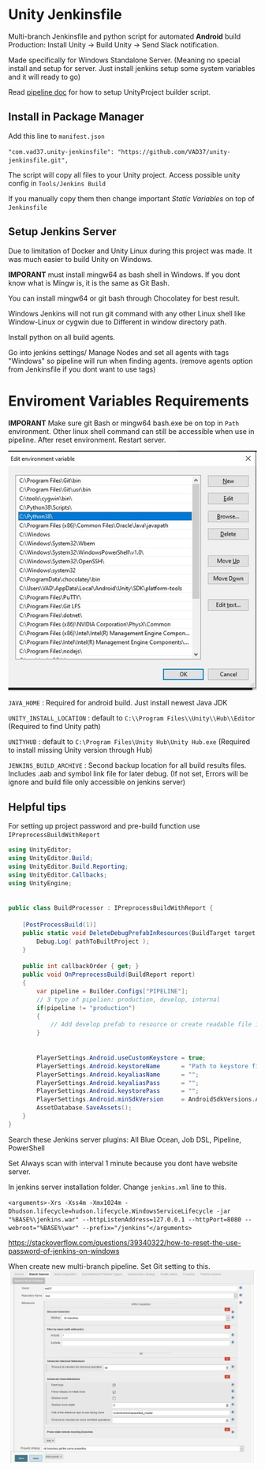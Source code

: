 # Unity Jenkinsfile

Multi-branch Jenkinsfile and python script for automated **Android** build Production: Install Unity -> Build Unity -> Send Slack notification.

Made specifically for Windows Standalone Server. (Meaning no special install and setup for server. Just install jenkins setup some system variables and it will ready to go)

Read [pipeline doc](/JenkinsFiles/ci/README.md) for how to setup UnityProject builder script.

## Install in Package Manager

Add this line to `manifest.json`

`"com.vad37.unity-jenkinsfile": "https://github.com/VAD37/unity-jenkinsfile.git",`

The script will copy all files to your Unity project. Access possible unity config in `Tools/Jenkins Build`

If you manually copy them then change important *Static Variables* on top of `Jenkinsfile`

## Setup Jenkins Server

Due to limitation of Docker and Unity Linux during this project was made. It was much easier to build Unity on Windows.

**IMPORANT** must install mingw64 as bash shell in Windows. If you dont know what is Mingw is, it is the same as Git Bash.

You can install mingw64 or git bash through Chocolatey for best result.

Windows Jenkins will not run git command with any other Linux shell like Window-Linux or cygwin due to Different in window directory path.


Install python on all build agents.

Go into jenkins settings/ Manage Nodes and set all agents with tags "Windows" so pipeline will run when finding agents. (remove agents option from Jenkinsfile if you dont want to use tags)

# Enviroment Variables Requirements

**IMPORANT** Make sure git Bash or mingw64 bash.exe be on top in `Path` environment. Other linux shell command can still be accessible when use in pipeline.
After reset environment. Restart server.

![sapmple](/doc/env-path.jpg)

`JAVA_HOME` : Required for android build. Just install newest Java JDK

`UNITY_INSTALL_LOCATION` : default to `C:\\Program Files\\Unity\\Hub\\Editor` (Required to find Unity path)

`UNITYHUB` : default to `C:\Program Files\Unity Hub\Unity Hub.exe` (Required to install missing Unity version through Hub)

`JENKINS_BUILD_ARCHIVE` : Second backup location for all build results files. Includes .aab and symbol link file for later debug. (If not set, Errors will be ignore and build file only accessible on jenkins server)

## Helpful tips

For setting up project password and pre-build function use `IPreprocessBuildWithReport`

```cs
using UnityEditor;
using UnityEditor.Build;
using UnityEditor.Build.Reporting;
using UnityEditor.Callbacks;
using UnityEngine;


public class BuildProcessor : IPreprocessBuildWithReport {
    
    [PostProcessBuild(1)]
    public static void DeleteDebugPrefabInResources(BuildTarget target, string pathToBuiltProject) {
        Debug.Log( pathToBuiltProject );        
    }

    public int callbackOrder { get; }
    public void OnPreprocessBuild(BuildReport report)
    {
        var pipeline = Builder.Configs["PIPELINE"];
        // 3 type of pipelien: production, develop, internal
        if(pipeline != "production") 
        {
            // Add develop prefab to resource or create readable file in resources
        }
        
        
        PlayerSettings.Android.useCustomKeystore = true;
        PlayerSettings.Android.keystoreName      = "Path to keystore file in project. The same one as in Editor";
        PlayerSettings.Android.keyaliasName      = "";
        PlayerSettings.Android.keyaliasPass      = "";
        PlayerSettings.Android.keystorePass      = "";
        PlayerSettings.Android.minSdkVersion     = AndroidSdkVersions.AndroidApiLevel19; // minium API for override adb install to work with        
        AssetDatabase.SaveAssets();
    }
}
```


Search these Jenkins server plugins: All Blue Ocean, Job DSL, Pipeline, PowerShell

Set Always scan with interval 1 minute because you dont have website server.

In jenkins server installation folder. Change `jenkins.xml` line to this.

`<arguments>-Xrs -Xss4m -Xmx1024m -Dhudson.lifecycle=hudson.lifecycle.WindowsServiceLifecycle -jar "%BASE%\jenkins.war" --httpListenAddress=127.0.0.1 --httpPort=8080 --webroot="%BASE%\war" --prefix="/jenkins"</arguments>`

https://stackoverflow.com/questions/39340322/how-to-reset-the-use-password-of-jenkins-on-windows

When create new multi-branch pipeline. Set Git setting to this.
![git](/doc/git-sample.jpg)